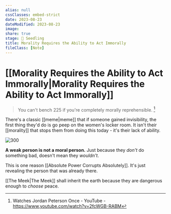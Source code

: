 ```yaml
---
alias: null
cssClasses: embed-strict
date: 2023-08-23
dateModified: 2023-08-23
image: 
share: true
stage: 🌱 Seedling
title: Morality Requires the Ability to Act Immorally
fileClass: [Note]
---
```


# [[Morality Requires the Ability to Act Immorally|Morality Requires the Ability to Act Immorally]]

> You can't bench 225 if you're completely morally reprehensible. [^1]

There's a classic [[meme|meme]] that if someone gained invisibility, the first thing they'd do is go peep on the women's locker room. 
It isn't their [[morality]] that stops them from doing this today - it's their lack of ability. 

![300](https://d.wattpad.com/story_parts/147415783/images/13f02ce721c02d59.jpg)

**A weak person is not a moral person.** Just because they _don't_ do something bad, doesn't mean they _wouldn't_. 

This is one reason [[Absolute Power Corrupts Absolutely]]. It's just revealing the person that was already there.

[[The Meek|The Meek]] shall inherit the earth because they are dangerous enough to _choose_ peace. 

[^1]: Watches Jordan Peterson Once - YouTube - https://www.youtube.com/watch?v=2fcWGB-RABM
